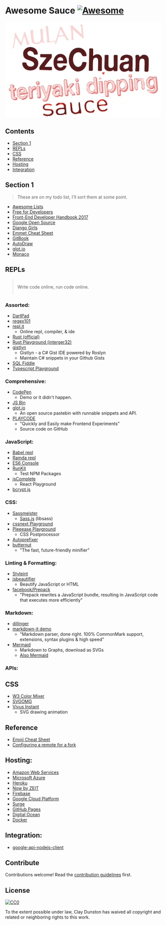 # Awesome Sauce [![Awesome][awesome]](https://github.com/sindresorhus/awesome)


![sauce][szechuan-sauce]


## Contents
  - [Section 1](#section-1)
  - [REPLs](#repls)
  - [CSS](#css)
  - [Reference](#reference)
  - [Hosting](#hosting)
  - [Integration](#integration)

## Section 1

> These are on my todo list, I'll sort them at some point.

  - [Awesome Lists](https://github.com/sindresorhus/awesome)
  - [Free for Developers](https://github.com/ripienaar/free-for-dev)
  - [Front-End Developer Handbook 2017](https://frontendmasters.com/books/front-end-handbook/2017/)
  - [Google Open Source](https://opensource.google.com/)
  - [Django Girls](https://tutorial.djangogirls.org/en/index.html)
  - [Emmet Cheat Sheet](https://docs.emmet.io/cheat-sheet/)
  - [GitBook](https://github.com/GitbookIO/gitbook)
  - [AutoDraw](https://www.autodraw.com/)
  - [glot.io](https://glot.io/)
  - [Monaco](https://microsoft.github.io/monaco-editor/monarch.html)

## REPLs

> &nbsp;  
> Write code online, run code online.  
> &nbsp;  


### Assorted:
  - [DartPad](https://dartpad.dartlang.org/fb763a4a770b5cdd896982e10ccf4118)
  - [regex101](https://regex101.com)
  - [repl.it](https://repl.it/languages)
    - Online repl, compiler, & ide
  - [Rust (official)](https://play.rust-lang.org/)
  - [Rust Playground (interger32)](https://play.integer32.com/)
  - [gistlyn][gistlyn]
    - Gistlyn - a C# Gist IDE powered by Roslyn
    - Maintain C# snippets in your Github Gists
  - [SQL Fiddle](http://sqlfiddle.com/)
  - [Typescript Playground](http://www.typescriptlang.org/play/index.html)


### Comprehensive:
  - [CodePen](codepen)
    - Demo or it didn't happen.
  - [JS Bin](http://jsbin.com/sexiwe/edit?output)
  - [glot.io](https://glot.io/)
    - An open source pastebin with runnable snippets and API.
  - [PLAYCODE](https://playcode.io/)
    - "Quickly and Easily make Frontend Experiments"
    - Source code on GitHub


### JavaScript:
  - [Babel repl](http://babeljs.io/repl/)
  - [Ramda repl](http://ramdajs.com/repl/?v=0.22.1)
  - [ES6 Console](https://es6console.com/)
  - [RunKit](https://npm.runkit.com/)
    - Test NPM Packages
  - [jsComplete](https://jscomplete.com/repl/)
    - React Playground
  - [bcrypt.js](https://glot.io/snippets/e798yzwe6n)


### CSS:
  - [Sassmeister](https://www.sassmeister.com/)
    - [Sass.js](http://sass.js.org/) (libsass)
  - [cssnext Playground](http://cssnext.io/playground/)
  - [Pleeease Playground](http://pleeease.io/play/)
    - CSS Postprocessor
  - [Autoprefixer](http://autoprefixer.github.io/)
  - [butternut](https://butternut.now.sh/?version=0.4.6)
    - "The fast, future-friendly minifier"

    
### Linting & Formatting:
  - [Styleint](https://stylelint.io/demo/)
  - [jsbeautifier](http://jsbeautifier.org/)
    - Beautify JavaScript or HTML
  - [facebook/Prepack](https://github.com/facebook/prepack)
    - "Prepack rewrites a JavaScript bundle, resulting in JavaScript code that executes more efficiently"


### Markdown:
  - [dillinger](http://dillinger.io/)
  - [markdown-it demo](https://markdown-it.github.io/)
    - "Markdown parser, done right. 100% CommonMark support, extensions, syntax plugins & high speed"
  - [Mermaid][mermaid-1]
    - Markdown to Graphs, download as SVGs
    - [Also Mermaid][mermaid-2]


### APIs:


## CSS
  - [W3 Color Mixer](https://www.w3schools.com/colors/colors_mixer.asp)
  - [SVGOMG](https://jakearchibald.github.io/svgomg/)
  - [Vivus Instant](https://maxwellito.github.io/vivus-instant/)
    - SVG drawing animation


## Reference
  - [Emoji Cheat Sheet](https://www.webpagefx.com/tools/emoji-cheat-sheet/)
  - [Configuring a remote for a fork](https://help.github.com/articles/configuring-a-remote-for-a-fork/)

## Hosting:
  - [Amazon Web Services](https://aws.amazon.com/free/)
  - [Microsoft Azure](https://azure.microsoft.com/en-us/pricing/)
  - [Heroku](https://www.heroku.com/pricing)
  - [Now by ZEIT](https://zeit.co/pricing)
  - [Firebase](https://firebase.google.com/pricing/)
  - [Google Cloud Platform](https://cloud.google.com/free/docs/always-free-usage-limits)
  - [Surge](https://surge.sh/pricing)
  - [GitHub Pages](https://pages.github.com/)   <!-- ![github-pages](https://pages.github.com/images/logo.svg) -->
  - [Digital Ocean](https://www.digitalocean.com/pricing/#droplet)
  - [Docker ](https://www.docker.com/pricing)

## Integration:
  - [google-api-nodejs-client](https://github.com/google/google-api-nodejs-client)

## Contribute

Contributions welcome! Read the [contribution guidelines](contributing.md) first.

## License

[![CC0](http://mirrors.creativecommons.org/presskit/buttons/88x31/svg/cc-zero.svg)](http://creativecommons.org/publicdomain/zero/1.0)

To the extent possible under law, Clay Dunston has waived all copyright and
related or neighboring rights to this work.


[awesome]: https://cdn.rawgit.com/sindresorhus/awesome/d7305f38d29fed78fa85652e3a63e154dd8e8829/media/badge.svg
[szechuan-sauce]: https://raw.githubusercontent.com/dunstontc/awesome-sauce/master/assets/sauce-2-8.png
[gistlyn]: http://gistlyn.com/?gist=52c37e37b51a0ec92810477be34695ae&collection=2cc6b5db6afd3ccb0d0149e55fdb3a6a
[mermaid-1]: https://mermaidjs.github.io/mermaid-live-editor/#/edit/c2VxdWVuY2VEaWFncmFtCkEtPj4gQjogUXVlcnkKQi0+PiBDOiBGb3J3YXJkIHF1ZXJ5Ck5vdGUgcmlnaHQgb2YgQzogVGhpbmtpbmcuLi4KQy0+PiBCOiBSZXNwb25zZQpCLT4+IEE6IEZvcndhcmQgcmVzcG9uc2UK
[mermaid-2]: https://mermaidjs.github.io/mermaid-live-editor/#/edit/Z3JhcGggVEQKQVtDaHJpc3RtYXNdIC0tPnxHZXQgbW9uZXl8IEIoR28gc2hvcHBpbmcpCkIgLS0+IEN7TGV0IG1lIHRoaW5rfQpDIC0tPnxPbmV8IERbTGFwdG9wXQpDIC0tPnxUd298IEVbaVBob25lXQpDIC0tPnxUaHJlZXwgRltDYXJdCg==
